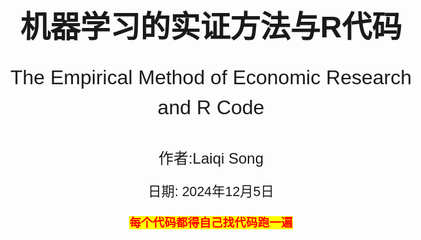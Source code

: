 <!-- 封面样式 -->
<style>
@page {
    size: A4;
    margin: 20mm;
}
body {
    font-family: Arial, sans-serif;
    font-size: 14pt;
    line-height: 1.5;
}
.cover-page {
    display: flex;
    flex-direction: column;
    justify-content: center;
    align-items: center;
    height: 100vh;
    text-align: center;
}
.cover-title {
    font-size: 36pt;
    font-weight: bold;
    margin-bottom: 20px;
}
.cover-subtitle {
    font-size: 24pt;
    margin-bottom: 40px;
}
.cover-author {
    font-size: 18pt;
    margin-bottom: 20px;
}
.cover-date {
    font-size: 16pt;
}
</style>

<!-- 封面内容 -->
<div class="cover-page">
    <div class="cover-title">机器学习的实证方法与R代码</div>
    <div class="cover-subtitle">The Empirical Method of Economic Research and R Code</div>
    <div class="cover-author">作者:Laiqi Song</div>
    <div class="cover-date">日期: 2024年12月5日</div>
    <p style="text-align:center;"><span style="font-weight:bold;color:red;background-color: yellow">每个代码都得自己找代码跑一遍</span></p> 
</div>

- [模型与算法](#模型与算法)
  - [1. 分类回归模型](#1-分类回归模型)
    - [1.1 线性模型](#11-线性模型)
      - [1.1.1 线性回归模型](#111-线性回归模型)
      - [1.1.2 岭回归模型](#112-岭回归模型)
      - [1.1.3 Lasso回归模型](#113-lasso回归模型)
    - [1.2 常用二分类模型](#12-常用二分类模型)
      - [1.2.1逻辑回归模型](#121逻辑回归模型)
      - [1.2.2决策树CART决策树](#122决策树cart决策树)
      - [1.2.3决策树ID3算法](#123决策树id3算法)
      - [1.2.4决策C4.5算法](#124决策c45算法)
    - [1.3 集成学习模型](#13-集成学习模型)
      - [1.3.1 随机森林](#131-随机森林)
      - [1.3.2 Adaboost](#132-adaboost)
      - [1.3.3 GBDT集成算法](#133-gbdt集成算法)
      - [1.3.4 XGBoost集成算法](#134-xgboost集成算法)
    - [1.4 其他模型](#14-其他模型)
      - [1.4.1 SVM支持向量机](#141-svm支持向量机)
      - [1.4.2 感知机二分类模型](#142-感知机二分类模型)
      - [1.4.3 朴素贝叶斯模型](#143-朴素贝叶斯模型)
  - [2. 过拟合和预防过拟合](#2-过拟合和预防过拟合)
    - [2.1 过拟合](#21-过拟合)
    - [2.2 预防过拟合](#22-预防过拟合)
  - [3. 模型评估](#3-模型评估)
    - [3.1 信息熵](#31-信息熵)
    - [3.2 评估指标](#32-评估指标)
- [降维与聚类](#降维与聚类)
  - [1.聚类算法](#1聚类算法)
    - [1.1 K-means聚类](#11-k-means聚类)
    - [1.2 DBSCAN聚类](#12-dbscan聚类)
    - [1.3 层次聚类](#13-层次聚类)
    - [1.4 Kohonen聚类](#14-kohonen聚类)
    - [1.5.实现算法](#15实现算法)
  - [2.降维算法](#2降维算法)
    - [2.1 SVD降维](#21-svd降维)
    - [2.2 PCA主成分分析](#22-pca主成分分析)
    - [2.3 LDA线性判别分析](#23-lda线性判别分析)
    - [2.4 FA因子分析](#24-fa因子分析)
    - [2.5 Fisher-LDA算法](#25-fisher-lda算法)
- [训练与求解](#训练与求解)
  - [1.求解算法](#1求解算法)
    - [1.1 最小二乘法](#11-最小二乘法)
    - [1.2 最小二乘和QA分解](#12-最小二乘和qa分解)
    - [1.3 广义特征值分解](#13-广义特征值分解)
  - [2.优化算法](#2优化算法)
    - [2.1 梯度下降法](#21-梯度下降法)
    - [2.2 牛顿法](#22-牛顿法)
    - [2.3 动量梯度下降法](#23-动量梯度下降法)
    - [2.4 自适应梯度下降法](#24-自适应梯度下降法)
    - [2.5 坐标梯度下降法](#25-坐标梯度下降法)

<div style="page-break-after: always;"></div>

# <div align="center">模型与算法</div>

[内容来源](https://www.bbbdata.com/text/597)

## 1. 分类回归模型

### 1.1 线性模型

#### 1.1.1 线性回归模型

具体内容看stata内容和笔记

#### 1.1.2 岭回归模型

具体内容看stata内容和笔记

#### 1.1.3 Lasso回归模型

具体内容看stata内容和笔记

### 1.2 常用二分类模型

#### 1.2.1逻辑回归模型

逻辑回归模型主要食用于二分类问题，其采用回归与概率的关系，这里的概率是指被处理的概率，最终形成一个logistic函数。然后采用极大似然函数，进行梯度下降法进行求解。具体可看stata order.（其中Ir为下降系数，自己定）***这个和回归不同，回归系数是e次方***

<div align="center">
    <img src="梯度下降法.png" width="70%">
    <p style="font-size:18px;">梯度下降法</p>
</div>

#### 1.2.2决策树CART决策树

[例子加代码1](https://blog.csdn.net/lyc2016012170/article/details/122678079)
[例子加代码2](https://www.cnblogs.com/zhchoutai/p/7191728.html)
决策树模型（Decision Tree）是机器学习中最常用的模型之一，它可用于分类，也可用于回归。是一棵二叉树，且只支持数值变量。***<font color=green>特别地，当决策树用于回归时，则可以将决策树理解为一个分段函数</font>***
**CART决策树在构建时，每次选择一个变量与切割点将样本一分为二，得到左右两个节点左节点与右节点作为子节点继续各自生长、分裂，直到满足条件则停止生长，完成构建。一个特征不止可以使用一次**
决策树构建的目标就是构建出一棵树，使得历史样本在决策树上分类尽量准确

***叶子节点就是分类结果，子节点就是除根节点之外的节点***

***步骤***：

1. 初始化一个根节点                                  
2. 对非叶子节点进行分枝：
    对非叶子节点选择一个变量与一个分割值，将样本一分为二，得到左右两个节点
    并判断左右两个节点是否满足成为叶子节点的条件（**基尼系数混乱程度**），如果满足，则标上节点的预测值
3. 重复2，直到所有节点都成为叶子节点

***<font color=red>更加简单的决策树的构建过程如下：</font>***

1. 首先从开始位置，将所有数据划分到一个节点，即根节点。
2. 若数据为空集，跳出循环。如果该节点是根节点，返回null；如果该节点是中间节点，将该节点标记为训练数据中类别最多的类
  若样本都属于同一类，跳出循环，节点标记为该类别；
3. 如果经过橙色标记的判断条件都没有跳出循环，则考虑对该节点进行划分。既然是算法，则不能随意的进行划分，要讲究效率和精度，选择当前条件下的最优属性划分。
4. 经历上步骤划分后，生成新的节点，然后循环判断条件，不断生成新的分支节点，直到所有节点都跳出循环。

<div align="center">
    <img src="决策树生成.png" width="70%">
    <p style="font-size:18px;">决策树生成</p>
</div>

<div align="center">
    <img src="决策树.png" width="70%">
    <p style="font-size:18px;">决策树</p>
</div>

***问题与解答***：

1. ***分裂时如何选择变量与分割值：***
历遍所有的【变量-分割值】组合，哪种分割最优，就选择哪种【变量-分割值】
分类树判断【变量-分割值】的分割质量时的评估函数为：基尼函数，信息增益(熵)函数
回归树判断【变量-分割值】的分割质量时的评估函数为：平方差函数
1. ***叶子节点的预测值如何确定：***
对于分类树：叶子节点上的样本，哪个类别最多，就作为叶子节点的预测类别
对于回归树：取叶子节点上样本y值的平均值，作为叶子节点的预测值

***CART决策树节点分支的评估函数：***

1. ***分类树：基尼系数***--越低越好，前后比较
   GINI函数代表分裂后，在左(或右)节点随机抽取两个样本，它们类别不同的概率Gini函数的表达式如下：k表示类别
    $$Gini(t) = (\frac{N_L}{N}*[1 - \sum_{i=1}^{k}p_{ileft}^2]+\frac{N_R}{N}*[1 - \sum_{i=1}^{k}p_{iright}^2])$$
2. ***信息增益函数***--越低越好，前后比较
   信息增益函数代表分裂后，在左(或右)节点随机抽取两个样本，它们类别不同的概率信息增益函数的表达式如下：
    $$Gain(t) = -(\frac{N_L}{N}*\sum_{i=1}^{k}p_{ileft}log_2(p_{ileft})+\frac{N_R}{N}*\sum_{i=1}^{k}p_{iright}log_2(p_{iright}))$$
3. ***回归树：平方差函数***
   平方差函数代表分裂后，在左(或右)节点随机抽取两个样本，它们y值的差异平方差函数的表达式如下：
    $$G(t) = \sum_{i=1}^{N_L}(y_i - \bar{y}_L)^2+\sum_{i=1}^{N_R}(y_i - \bar{y}_R)^2$$
***<p style="text-align:center;"><span style="font-weight:bold;color:red;background-color: yellow"> 用信息增益或者使用信息增益比进行分枝。</span></p>***
***CART决策树的剪枝策略：***

1. **预剪枝**：在sklearn中就是调参数
2. **后剪枝**：一般使用CCP函数
   $$L = \sum_{t=1}^{T}\frac{N_i}{N}L_i + \alpha|T|$$
  在sklearn中，criterion设为entropy时，Li是第i个叶子的熵
  criterion设为GINI时，则是第i个叶子的GINI系数
  其中的参数为复杂度，用于惩罚子节点个数T。***因此不同的惩罚系数和代价与树的复杂度之间权衡。***

```python
# -*- coding: utf-8 -*-
from sklearn.datasets import load_iris
from sklearn import tree
import numpy as np
#----------------数据准备----------------------------
iris = load_iris()                                                    # 加载数据
X = iris.data                                                         # 用于训练的X
y = iris.target                                                       # 用于训练的y
#---------------模型训练--------------------------------- 
clf = tree.DecisionTreeClassifier(min_samples_split=10,ccp_alpha=0)   # 初始化决策树模型,这里设置min_samples_split就是一种预剪枝策略    
clf = clf.fit(X, y)                                                   # 训练决策树
pruning_path = clf.cost_complexity_pruning_path(X, y)                 # 计算CCP路径
#-------打印结果---------------------------    
print("\n====CCP路径=================")                               # 打印CCP路径
print("ccp_alphas:",pruning_path['ccp_alphas'])                       # 打印CCP路径中的alpha
print("impurities:",pruning_path['impurities'])                       # 打印CCP路径alpha对应的不纯度
```

#### 1.2.3决策树ID3算法

ID3主要使用**信息增益**来进行节点判定的选择。
其主要流程为：

1. 计算各个变量的信息增益,确定本次由哪个变量分支、
2. 对变量分支后,确定哪些节点是叶子节点
  哪些需要再分，需要再分的就继续由剩余变量分支
3. 如果所有节点都不需分支,或所有变量已分完,则停止算法.

***缺点：***
ID3算法的缺点如下：

  1. 变量偏好多枚举值
  2. ID3容易过拟合
  3. ID3不支持连续变量
  4. 不支持数据有缺失值

#### 1.2.4决策C4.5算法

C4.5算法是ID3算法的改进版，主要是解决ID3算法的缺点。
***纠正：***

  1. 变量偏好多枚举值--变量偏好纠正：使用信息增益比
  2. ID3容易过拟合--C4.5在ID3的基础上，加入了剪枝，来处理过拟合的问题。
  3. ID3不支持连续变量--在变量相邻值中间切割（n-1个割点，每个割点将变量割成两类
  4. 不支持数据有缺失值--最好忽略

### 1.3 集成学习模型

#### 1.3.1 随机森林

<div align="center">
    <img src="Bagging and Boosting.png" width="70%">
    <p style="font-size:18px;">Bagging and Boosting</p>
</div>

随机森林(Random Forest)是bagging集成算法的一种实现，它集成多棵Cart决策树来共同决策。（Bagging指得是一种涉及在数据的随机子集上独立训练多个模型，并通过投票或平均聚合他们的预测）

随机森是通过随机抽取**不同样本**、不同的变量来训练出**多棵弱决策树**的，所以称为随机森林
随机森林的模型表达式为：
$$f(x) = \frac{1}{N}\sum_{i=1}^{N}f_i(x)$$
其中$f_i(x)$为第i棵树的预测值
***随机森林是如何Bagging:***

1. **随机样本**：使用boostrap抽样来使样本差异化，令每次训练的模型侧重点不一样 
 boostrap抽样指的是放回式抽样n次(n是整体样本个数)
1. **随机变量：** 每次**只随机抽取部分变量**来训练Cart决策树，削弱决策树的拟合能力这样既可以使每棵树使用的变量不一样，同时又能限制树的深度

<div align="center">
    <img src="随机森林.png" width="70%">
    <p style="font-size:18px;">随机森林</p>
</div>

***随机森林的模型评估***

由于bootstrap抽样，每个模型进行训练的数据都不是全部数据，而是漏出了大约33%的数据未使用，这部分数据可以用来评估模型的性能，这部分数据称为OOB(out of bag)数据。（袋外数据）
***用没有训练该数据的模型进行训练。最后的袋外得分就是对于所有模型的袋外预测的准确性的加权平均***


***<p style="text-align:center;"><span style="font-weight:bold;color:red;background-color: yellow"> 随机森林对于过拟合的抵抗力很强，这是由于两个方面，主要是结果是由多个数的加权得到的，有一个树的效果不好可以被其他的书进行平均。其次其特征值选取也是随机的，每棵树关注的方面不一样，如果相关性较高，可能类似一棵树，出现过拟合问题。</span></p>***

```python
"""
用于展示如何使用sklearn实现随机森林模型
r 代码见文件
"""
from sklearn.datasets import load_iris
from sklearn.ensemble import RandomForestClassifier
import numpy as np

np.random.seed(888)
#----------加载数据---------------                                          
iris = load_iris()                                                           # 加载iris数据
X    = iris.data                                                             # 样本的X
y    = iris.target                                                           # 样本的y

#------模型训练与预测---------------
clf = RandomForestClassifier(oob_score=True,max_features=2,n_estimators=100) # 初始化随机森林模型
clf.fit(X, y)                                                                # 训练随机森林模型
pred_prob = clf.predict_proba(X)                                             # 预测样本的概率
pred_c    = clf.predict(X)                                                   # 预测样本的类别
preds     = iris.target_names[pred_c]

#-------打印结果 ---------------
print("\n----前5个样本的真实类别:----") 
print(iris.target[0:5])
print("\n----前5个样本的预测结果:----") 
print(pred_c[0:5])
print("\n----袋外准确率oob_score:----") 
print(clf.oob_score_)
print("\n----特征得分:----") 
print(clf.feature_importances_)
```

#### 1.3.2 Adaboost

[例子](https://zhuanlan.zhihu.com/p/41536315)
***介绍：*** 弱分类器就是单层决策树,***<font color=deep>弱分类器由CART生成</font>***
AdaBoost以Boosting方式集成多个弱二分类模型来产生泛化能力好、预测精度高的**强二分类模型**，其模型为：
$$f(x) = \sum_{i=1}^{N}\alpha_if_i(x)$$ 其中$\alpha$为决策器的权重，$f_i(x)$为第i个决策器的预测值，每个$f_i(x)$输出为（-1，1）
以 ***<font color=green>Cart分类树作为决策器</font>***，此时，则称为 **AdaBoost提升树**
**总失函数为：**
$$L = \sum_{i=1}^{N} e^{(-y_if(x_i))}$$损失函数用的是指数损失函数
**第k个决策器的损失函数为：**
$$L_k = \sum_{i=1}^{N} e^{(-y_if_k(x_i))}$$其中k为前k个决策器

***算法思想：***

1. 初始化样本权重分布，使得每个样本的权重相等、
2. 训练第一个分类器进行分类，对于分类正确的在下一次降低权值，分类错误的增加权值进行下次分类，直到最后误差率为0。（每个分类器分类的特征可以不一样）
3. 最后，组合所有的分类器，得到强分类器，加权组合。

***模型训练：*** Adaboost采用前向分步算法训练，即在已有决策器的基础上逐个添加新的决策器，每个决策器都力求损失函数最小化，直到新增决策器无法降低损失函数则停止训练。

<div align="center">
    <img src="adaboost训练.png" width="80%">
    <p style="font-size:18px;">adaboost方式</p>
</div>

1. 决策器样本权重（***决策器已经存在***）
   每个决策器都以不同的样本权重进行训练，样本中有多个值，不停更新权重，调整预测。在第一次训练，对于每个样本点都设置一个初始权重$1/N$。
2. 选取一个当前***误差率最低***的弱分类器作为一个基本分类器。误差计算公式为：
    $$e_k = \frac{\sum_{i=1}^{N}w_iI(y_i \neq f_k(x_i))}{\sum_{i=1}^{N}w_i}$$
3. 计算权重：这里的权重的表达式其实就是损失函数的驻点
    $$\alpha_k = \frac{1}{2}ln(\frac{1-e_k}{e_k})$$
4. 更新样本权重：
  $$w_{i+1} = w_i * e^{(-\alpha_ky_if_k(x_i))}$$
  这里实际上加大对错误的样本权重，从而降低误差率，这里用的损失函数。权重其实也是损失函数的简化。最后选择**误差率最低**的分类器以达到**误差最小。**
    $$w_{i+1} =
    \begin{cases}
    w_ie^{\alpha_k}, & y_i = f_k(x_i)\\
    w_ie^{-\alpha_k}, & y_i \neq f_k(x_i)
    \end{cases}$$
5. 继续重复从第2步，直到达到指定的弱分类器数目或者达到指定的误差率。最后组合，最后使用一个分段函数进行判定。

[仔细求导的网址](https://blog.csdn.net/wzk4869/article/details/126528516)

***<p style="text-align:center;"><span style="font-weight:bold;color:red;background-color: yellow"> 最终实际上是通过对样本训练得到的弱分类器的权重，来组合得到一个强分类器。</span></p>***

```python
# -*- coding: utf-8 -*-
import matplotlib.pyplot as plt
from sklearn.ensemble import AdaBoostClassifier
from sklearn.tree import DecisionTreeClassifier
from sklearn.datasets import make_gaussian_quantiles
import matplotlib
matplotlib.use('TkAgg')#没这两行出大问题
# --------------- 数据生成 -------------------
# 生成2维正态分布，生成的数据按分位数分为两类，500个样本,2个样本特征，协方差系数为2
X, y = make_gaussian_quantiles(cov=2.0,n_samples=500, n_features=2,n_classes=2, random_state=1)   # 生成训练样本数据


# --------------- 模型训练与预测 -------------------
base_clf = DecisionTreeClassifier(max_depth=2, min_samples_split=20, min_samples_leaf=5)           # 初始化决策树作为决策器
clf      = AdaBoostClassifier(base_clf,algorithm="SAMME",n_estimators=50, learning_rate=0.8)       # 初始化AdaBoost
clf.fit(X, y)                          # 模型训练
pred  = clf.predict(X)                     # 模型预测的类别
proba = clf.predict_proba(X)                     # 模型预测的概率

# ----------------- 打印结果-------------------------
fig, axes = plt.subplots(2, 1,figsize=(10, 6))           # 初始化画布
plt.subplots_adjust(wspace=0.2, hspace=0.3)          # 调整画布子图间隔
axes[0].scatter(X[:, 0], X[:, 1], c=y)               # 画出样本与真实类别
axes[0].set_title('sample-true-class')              # 设置第一个子图的标题
axes[1].scatter(X[:, 0], X[:, 1], c=pred)    # 画出样本与预测类别
axes[1].set_title('sample-predict-class') # 设置第二个子图的标题
plt.show()    
# 显示画布
																								   
print("\n----前10个样本预测结果-----:\n",proba[1:10,1]) # 打印前10个样本的预测值
print("\n---各个决策器的权重系数----:\n",clf.estimator_weights_)     # 打印决策器权重
```

#### 1.3.3 GBDT集成算法

[简单易懂的例子](https://blog.csdn.net/ShowMeAI/article/details/123402422)
***介绍：***
GBDT梯度提升树，是一种专门用于解决二分类问题的Boosting集成算法
它集成的是CART回归树，且以样本预测值的损失梯度作为拟合残差，因此称为GBDT梯度提升树。
GBDT由多棵弱回归树构成，经过学习率lr与阈值b调整后得到样本类别的判别值
一方面它利用了弱回归树的泛化能力，另一方面通过多棵回归树来逐步加强模型的预测精度，表达式如下:
$$f(x) = lr\sum_{i=1}^{N}f_i(x)+b$$其中g为判别值，大于0为正类别，小于0为负类别

***损失函数：*** 对数似然损失函数,回归树用平方误差损失函数，***如果是平方差，那么其梯度就是参数的线性变化，所以可以用负梯度作为近似值***
$$L = \sum_{i=1}^{N}[ln(1+e^{f(x_i)})-y_if_i]$$

***训练思想：***
GBDT采用前向分步算法训练，就先直接训练一棵树的基础上，再逐个添加新的回归树。<font color=red>*（本模型用的是梯度下降，而梯度提升也是负梯度，但是在函数空间，不需要再次计算）</font>*

<div align="center">
    <img src="GBDT训练思想.png" width="80%">
    <p style="font-size:18px;">GBDT训练思想</p>
</div>

由于其函数是g的函数，用g进行梯度下降进行计算。实际上是用 **<font color=Blue>梯度</font>** 近似 **<font color=red>残差</font>**
**由于其自变量是预测值，通过移动预测值进行梯度下降。**

***GBDT的训练流程：***

<div align="center">
    <img src="GBDT流程图.png" width="80%">
    <p style="font-size:18px;">GBDT流程图</p>
</div>

1. 首先自己找一个值（递归）找到mse最小的值
2. 计算本次回归树每个样本的拟合值(即残差)
   此时用梯度代替残差
3. 用上述残差作为每个样本的目标预测值，训练弱回归树
   用残差作为实际值进行预测，利用其他的特征即训练棵新树，知道残差最小满足条件。
4. 优化弱回归树的叶子节点，相当于换成残差加上上个模型的预测值

```python
# -*- coding: utf-8 -*-
"""
本代码展示一个调用sklearn包实现GBDT梯度提升树的Demo
本代码来自《老饼讲解-机器学习》www.bbbdata.com
"""
import matplotlib.pyplot as plt
from sklearn.datasets import make_gaussian_quantiles
from sklearn.ensemble import GradientBoostingClassifier

# --------------- 数据生成 -------------------
# 生成2维正态分布，生成的数据按分位数分为两类，500个样本,2个样本特征，协方差系数为2
X, y = make_gaussian_quantiles(cov=2.0,n_samples=500, n_features=2,n_classes=2, random_state=1)  # 生成训练样本数据

#--------------模型训练与预测---------------------
clf = GradientBoostingClassifier(n_estimators=100,learning_rate=0.1,random_state=0)              # 初始化GBDT模型
clf.fit(X, y)                        # 模型训练
pred  = clf.predict(X)         # 模型预测的类别
proba = clf.predict_proba(X)        # 模型预测的概率

# ----------------- 打印结果-------------------------
fig, axes = plt.subplots(2, 1,figsize=(10, 6))            # 初始化画布
plt.subplots_adjust(wspace=0.2, hspace=0.3)               # 调整画布子图间隔
axes[0].scatter(X[:, 0], X[:, 1], c=y)      # 画出样本与真实类别
axes[0].set_title('sample-true-class')            # 设置第一个子图的标题
axes[1].scatter(X[:, 0], X[:, 1], c=pred)       # 画出样本与预测类别
axes[1].set_title('sample-predict-class')               # 设置第二个子图的标题
plt.show()           # 显示画布
print("\n----前10个样本预测结果-----:\n",proba[1:10,1])      # 打印前10个样本的预测值
```

#### 1.3.4 XGBoost集成算法

[代码与例子](https://blog.csdn.net/weixin_47723732/article/details/122870062)<font color=red>其中有很多很好的代码学习</font>
XGBoost是一种集成学习算法，它是GBDT的一种**改进版**，主要是解决GBDT的计算效率问题。通过引入正则项来限制树的深度以及数量。

***训练思想：***
利用残差进行训练，与GBDT类似，同时使用CART生成树，但是在生成树的时候，引入了正则项，来限制树的深度和数量，从而提高模型的泛化能力。其他基本差不多

***XGBoost的损失函数：*** 若是回归则用平方误差，若是分类则用对数似然损失函数
$$L = \sum_{i=1}^{N}[ln(1+e^{f(x_i)})-y_if_i] + \gamma T + \frac{1}{2}\lambda||w||^2$$
叶子节点越多则误差越大，限制深度。

***XGBoost与GBDT的区别：***

1. **正则项：** XGBoost引入了正则项，来限制树的深度和数量，提高模型的泛化能力
2. **泰勒展开：** XGBoost使用了泰勒展开的二阶形式，GBDT利用一阶泰勒展开。
3. **数据采样：** XGBoost支持bootstrap采样，可以提高模型的泛化能力
4. **支持多种基学习器：** XGBoost支持多种基学习器，如线性分类器、决策树等
5. **缺失值处理：** XGBoost支持缺失值处理，可以自动学习处理缺失值的策略

### 1.4 其他模型

#### 1.4.1 SVM支持向量机

**1.感知机SVM介绍**
支持向量机SVM主要用于解决二分类问题，即预测样本是正样本还是负样本。
<font color=red>前提是样本一定可分</font>
***<font color=green>当样本线性不可分时，就需要通过核函数进行映射，将其映射到高维进行区分。</font>***

<div align="center">
    <img src="支持向量机的图示.png" width="80%">
    <p style="font-size:18px;">支持向量机图示</p>
</div>

***软间隔与硬间隔：***
<div align="center">
    <img src="软间隔与硬间隔.png" width="80%">
    <p style="font-size:18px;">软间隔与硬间隔</p>
</div>

**2.感知机SVM表达式**

支持向量机的判别面、支持面是三个平行面，因此它们的数学表示为：
支持面$：w*x+b=+-1 $
判别面：$wx+b=0$
进一步可得，判别面与支持面的距离为：$d = \frac{1}{||w||}$

在应用SVM模型时，使用的是SVM的判别函数:
g=wx+b 代表样本距离支持面是多少d
当判别式g>=0时，样本属于正样本，否则属于负样本

***损失函数为：***
由于SVM的支持面与判别面的距离为$d = \frac{1}{||w||}$，所以两个支持面的距离为$2d = \frac{2}{||w||}$，最大化两支持面之间的距离 $\frac{2}{||w||}$,等于最小化其倒数

对于**硬间隔**，要求所有样本在支持面之外：
$min \quad \frac{1}{2}||w||^2$
约束条件：$y_i(wx_i+b)>=1$

对于**软间隔**，允许部分样本在支持面之内：
$min \quad \frac{1}{2}||w||^2 + C\sum_{i=1}^{N}\xi_i$
约束条件：$y_i(wx_i+b)>=1-\xi_i$
其中C为惩罚系数，其极小时就是硬间隔

**3.感知机SVM求解**
<div align="center">
    <img src="SVM的求解.png" width="80%">
    <p style="font-size:18px;">SVM的求解</p>
</div>
<div align="center">
    <img src="求解细节SVM.png" width="80%">
    <p style="font-size:18px;">求解细节SVM</p>
</div>

**4.感知机SVM代码**

```python
from sklearn import svm
import numpy as np

# ----生成样本数据与构建SVM模型-----------
X = np.array( [[0.708333,1],[0.291667,1],[0.217,1.5],[0.2367,0.3],[0.454,1]
               ,[0.583333,-4],[0.875,-1],[0.333,-0.6],[0.111,-1]] )
y = np.array([1,1,1,1,1,-1,-1,-1,-1])
clf = svm.SVC(kernel ='linear',C=1000)             # 初始SVM模型，这里C设为很大,也就成为了硬间隔
clf.fit(X,y)                                       # 用X,y训练模型

# -----------------打印模型系数------------
print('\n---------支持向量与alpha--------')        # 打印模型求解结果
print('support_vectors:\n',clf.support_vectors_)  # 打印支持向量
print('alpha:\n'  ,clf.dual_coef_[0])             # 打印支持向量系数

print("\n----------模型系数---------") 
w = clf.coef_                                     # 提取模型系数w,它等于clf.dual_coef_[0]@clf.support_vectors_
b = -clf._intercept_                              # 提取模型系数b
print('w:',w)                                     # 打印模型系数w
print('b:',b)                                     # 打印模型阈值b

 # ---画出分割面与支持面-----------------
import matplotlib.pyplot as plt
plt.rcParams["figure.figsize"] = (9, 5)           # 设置figure_size尺寸
plt.scatter(X[:, 0], X[:, 1],c=y,marker='o')      # 画出样本点  
line_x = np.array([X[:,0].min(),X[:,0].max()])    # 判别面的x坐标
line_y = (-b-w[0,0]*line_x)/w[0,1]                # 判别面的y坐标
plt.plot(line_x,line_y)                           # 画出判别面
line_u = (-b+1-w[0,0]*line_x)/w[0,1]              # 上支持面的y坐标
line_b = (-b-1-w[0,0]*line_x)/w[0,1]              # 下支持面的y坐标
plt.plot(line_x,line_u,color='grey')              # 画出上支持面
plt.plot(line_x,line_b,color='grey')              # 画出下支持面
```

#### 1.4.2 感知机二分类模型

**1.感知机模型**
感知机(perceptron)模型是一个线性模型，它主要用于做二分类
在输入为**二维**的时候，感知机就相当于找出一条**直线**
将平面一分为二，一边为**正样本**，另一边为**负样本**.
其数学表达式为：
$$f(x) = sign(w*x+b)$$
其中w为权重，b为偏置，sign为符号函数，x为输入样本，y=1为正样本，y=-1为负样本

<div align="center">
    <img src="感知机图示.png" width="80%">
    <p style="font-size:18px;">感知机图示</p>
</div>

其损失函数,最小化误差E：
$$E = 1/n\sum_{i}^n \begin{cases}
  0, & sign(wx_i+b)= y_i \\
  1, & else\\
\end{cases}$$
变化为易于求导的形式：$$L = -\sum_{i}^n y_i(wx_i+b)$$

其实仔细分析即可以知道：当预测正确时，其L为正数，而预测错误时，其值必然为负数。

***<p style="text-align:center;"><span style="font-weight:bold;color:red;background-color: yellow">因此我们需要L越小越好，因此只需要往负梯度调整就好。</span></p>***

**2.感知机训练**
感知机***一般用单样本训练，即逐个样本训练w、b***。如果当前训练样本的预测值与真实值不一致，就往负梯度方向更新w，b。
感知机第i个样本的损失函数对 w 和 b 的梯度如下：
$$\frac{\partial L}{\partial w} = -y_ix_i \quad \frac{\partial L}{\partial b} = -y_i$$

具体训练：
1. 初始化w、b为0
2. 逐个样本训练w、b，如果训练样本的预测值与真实值不一致。则往负梯度方向更新w，b( 其中，lr为学习率)
$$w = w + lr*y_ix_i \quad b = b + lr*y_i$$
3. 检测是否终止训练，否则重复2，条件为:总体的误差达到目标，达到最大的训练步数。
4. 输出结果

**3.感知机模型-代码**

```python
from sklearn.linear_model import Perceptron
import numpy as np
# ----生成样本数据-----------
X = np.array( [[0,0],[0,1],[0.2,0.5],[1,0],[1,1],[0.8,0.3]] )
y = np.array([1,1,1,-1,-1,-1])

# -----训练感知机模型--------
clf = Perceptron(eta0=0.1,max_iter=10000)          # 初始化感知机模型,并设学习率为0.1
clf.fit(X,y)                                       # 训练感知机
y_pred = clf.predict(X)                            # 对样本进行预测
acc    = sum(y==y_pred )/len(y)                    # 统计准确率
w      = clf.coef_                                 # 提取模型权重
b      = clf.intercept_                            # 提取模型阈值

# -----打印结果---------------------              
print('\n模型准确率:',acc)                         # 打印准确率
print('模型权重w:',w)                              # 打印权重w
print('模型阈值b:',b)                              # 打印阈值b

# -----画出分割平面------------------
import matplotlib.pyplot as plt
plt.scatter(X[:, 0], X[:, 1],c=y,marker='o')       # 画出样本点  
line_x = np.array([X[:,0].min(),X[:,0].max()])     # 判别面的x坐标
line_y = (-b-w[0,0]*line_x)/w[0,1]                 # 判别面的y坐标
plt.plot(line_x,line_y)                            # 画出判别面
```

#### 1.4.3 朴素贝叶斯模型

**1. 朴素贝叶斯简介**
它通过历史数据，利用贝叶斯原理对每个类别各自建立一个判别公式$G_k(x)$模型预测时，分别用各个类别的判别公式进行预测，哪个判别值最大就判为哪个类别

<div align="center">
    <img src="朴素贝叶斯思想.png" width="80%">
    <p style="font-size:18px;">朴素贝叶斯思想</p>
</div>

其公式类似于我们的全概率公式。其判别公式如下:

<div align="center">
    <img src="贝叶斯判别公式.png" width="80%">
    <p style="font-size:18px;">贝叶斯判别公式</p>
</div>

**2. 朴素贝叶斯模型原理**
贝叶斯原理就是全概率公式：
$$P(A|B) = \frac{P(B|A)P(A)}{P(B)}$$
更加容易的可以表现为特征和类别之间的关系：
$$P(属于类别k|已知表现为x特征) = \frac{P(已知表现为x特征|属于类别k)P(属于类别k)}{P(已知表现为x特征)}$$

若各个特征之间独立，那么狮子就可表现为：
$$P(属于类别k|已知表现为x特征) = \frac{\prod \limits_{i=0}^N P(已知表现为x特征|属于类别k)P(属于类别k)}{\prod \limits_{i=0}^N P(已知表现为x特征)}$$

**<font color=red>朴素贝叶斯中的"朴素"，指的就是"各特征间互相独立"这一条件**</font>

其判别公式为: 
$G_k(x)=\prod \limits_{i=0}^N P(已知表现为x特征|属于类别k)P(属于类别k)$

**关于朴素贝叶斯如何输出概率:** 
有时我们希望模型输出每个类别的具体概率，理论上，只需按(2)中的概率公式就能得到各类别的概率,但实际中往往会发现各类别的概率之和不为一，这是因为实际中各个特征$X_i$之间并不独立所造成的.因此，实际中如果需要输出概率，更一般的方法是直接将各类别的判别值$G_k(x)$进行归一化，作为概率值

**3. 朴素贝叶斯模型-例子讲解**

<div align="center">
    <img src="手算朴素贝叶斯.png" width="80%">
    <p style="font-size:18px;">手算朴素贝叶斯</p>
</div>

**4. 代码实现**

```python
import numpy as np 
from sklearn import naive_bayes
from sklearn.datasets import load_iris


#----------------数据准备--------------
iris = load_iris()                            # 加载数据
X    = iris.data                              # 用于建模的X
y    = iris.target                            # 用于建模的y

#---------------模型训练----------------
clf = naive_bayes.GaussianNB()                # 初始化贝叶斯模型
clf = clf.fit(X,y)                            # 用数据训练树模型构建
#---------------模型预测----------------
y_pred = clf.predict(X)                       # 对样本进行预测
print("\n样本的真实类别:",y)                   # 打印样本的真实类别
print("样本的预测类别:",y_pred)                # 打印样本的预测类别
print("模型准确率:",(y_pred==y).mean())        # 打印准确率
```

## 2. 过拟合和预防过拟合
### 2.1 过拟合
### 2.2 预防过拟合

## 3. 模型评估
### 3.1 信息熵
### 3.2 评估指标

<div style="page-break-after: always;"></div>

# <div align="center">降维与聚类</div>
## 1.聚类算法
### 1.1 K-means聚类
### 1.2 DBSCAN聚类
### 1.3 层次聚类
### 1.4 Kohonen聚类
### 1.5.实现算法

## 2.降维算法
### 2.1 SVD降维
### 2.2 PCA主成分分析
### 2.3 LDA线性判别分析
### 2.4 FA因子分析
### 2.5 Fisher-LDA算法

<div style="page-break-after: always;"></div>

# <div align="center">训练与求解</div>
## 1.求解算法
### 1.1 最小二乘法
### 1.2 最小二乘和QA分解
### 1.3 广义特征值分解

## 2.优化算法
### 2.1 梯度下降法
### 2.2 牛顿法
### 2.3 动量梯度下降法
### 2.4 自适应梯度下降法
### 2.5 坐标梯度下降法